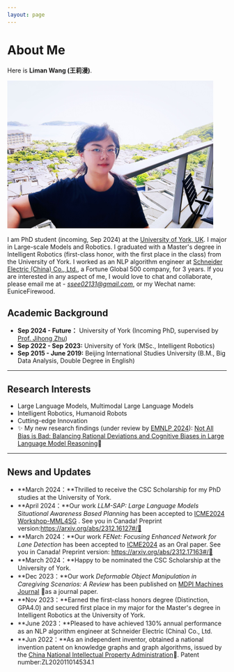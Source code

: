 ```yaml
---
layout: page
---
```


# About Me



Here is **Liman Wang (王莉漫)**.

<img src="images/liman.jpg" class="floatpic" width="473" height="339">

I am PhD student (incoming, Sep 2024) at the [University of York, UK](https://www.york.ac.uk/#/). I major in Large-scale Models and Robotics.
I graduated with a Master's degree in Intelligent Robotics (first-class honor, with the first place in the class) from the University of York.
I worked as an NLP algorithm engineer at [Schneider Electric (China) Co., Ltd.](https://www.se.com/ww/en/#/), a Fortune Global 500 company, for 3 years.
If you are interested in any aspect of me, I would love to chat and collaborate, please email me at - *ssee02131@gmail.com*, or my Wechat name: EuniceFirewood.

## Academic Background

- **Sep 2024 - Future：** University of York (Incoming PhD, supervised by [Prof. Jihong Zhu](https://jihong-zhu.github.io/#/))
- **Sep 2022 - Sep 2023:** University of York (MSc., Intelligent Robotics)
- **Sep 2015 - June 2019:** Beijing International Studies University (B.M., Big Data Analysis, Double Degree in English)

---

## Research Interests

- Large Language Models, Multimodal Large Language Models
-  Intelligent Robotics, Humanoid Robots
- Cutting-edge Innovation
- ✨ My new research findings (under review by [EMNLP 2024](https://2024.emnlp.org/#/)): [Not All Bias is Bad: Balancing Rational Deviations and Cognitive Biases in Large Language Model Reasoning](https://arxiv.org/abs/2406.10999#/)🔗

---

## News and Updates
- **March 2024：**Thrilled to receive the CSC Scholarship for my PhD studies at the University of York.
- **April 2024：**Our work *LLM-SAP: Large Language Models Situational Awareness Based Planning* has been accepted to [ICME2024 Workshop-MML4SG](https://vista-h.github.io/MML4SG_2024/#/) . See you in Canada! Preprint version:https://arxiv.org/abs/2312.16127#/🔗
- **March 2024：**Our work *FENet: Focusing Enhanced Network for Lane Detection* has been accepted to [ICME2024](https://2024.ieeeicme.org/#/) as an Oral paper. See you in Canada! Preprint version: https://arxiv.org/abs/2312.17163#/🔗
- **March 2024：**Happy to be nominated the CSC Scholarship at the University of York.
- **Dec 2023：**Our work *Deformable Object Manipulation in Caregiving Scenarios: A Review* has been published on [MDPI Machines Journal](https://www.mdpi.com/2075-1702/11/11/1013#/) 🔗as a journal paper.
- **Nov 2023：**Earned the first-class honors degree (Distinction, GPA4.0) and secured first place in my major for the Master's degree in Intelligent Robotics at the University of York.
- **June 2023：**Pleased to have achieved 130% annual performance as an NLP algorithm engineer at Schneider Electric (China) Co., Ltd.
- **Jun 2022：**As an independent inventor, obtained a national invention patent on knowledge graphs and graph algorithms, issued by the [China National Intellectual Property Administration](https://www.cnipa.gov.cn/#/)🔗. Patent number:ZL202011014534.1


 
